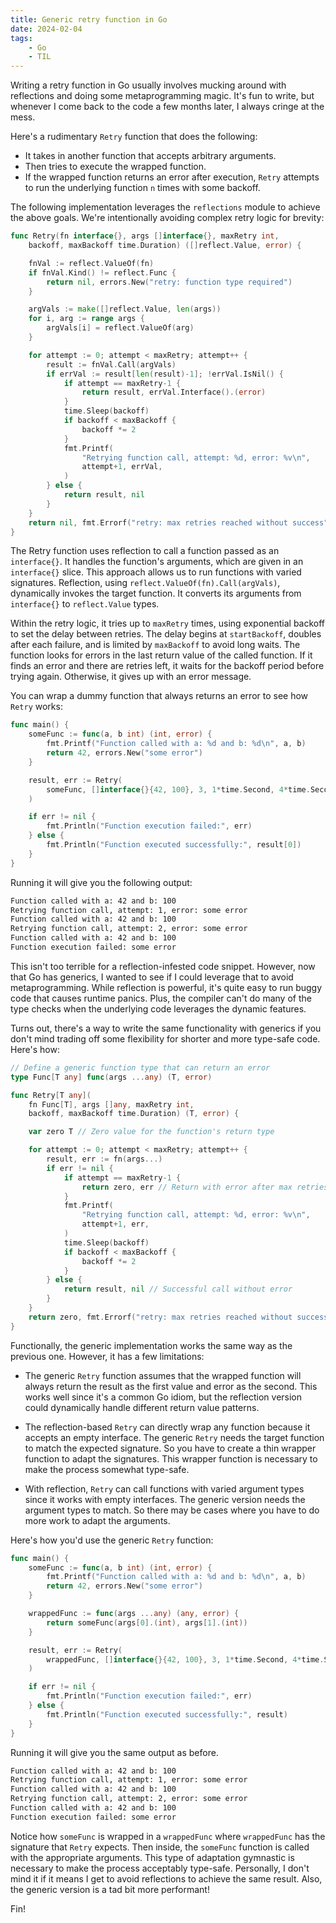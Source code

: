 ```yaml
---
title: Generic retry function in Go
date: 2024-02-04
tags:
    - Go
    - TIL
---
```


Writing a retry function in Go usually involves mucking around with reflections and doing
some metaprogramming magic. It's fun to write, but whenever I come back to the code a few
months later, I always cringe at the mess.

Here's a rudimentary `Retry` function that does the following:

-   It takes in another function that accepts arbitrary arguments.
-   Then tries to execute the wrapped function.
-   If the wrapped function returns an error after execution, `Retry` attempts to run the
    underlying function `n` times with some backoff.

The following implementation leverages the `reflections` module to achieve the above goals.
We're intentionally avoiding complex retry logic for brevity:

```go
func Retry(fn interface{}, args []interface{}, maxRetry int,
    backoff, maxBackoff time.Duration) ([]reflect.Value, error) {

    fnVal := reflect.ValueOf(fn)
    if fnVal.Kind() != reflect.Func {
        return nil, errors.New("retry: function type required")
    }

    argVals := make([]reflect.Value, len(args))
    for i, arg := range args {
        argVals[i] = reflect.ValueOf(arg)
    }

    for attempt := 0; attempt < maxRetry; attempt++ {
        result := fnVal.Call(argVals)
        if errVal := result[len(result)-1]; !errVal.IsNil() {
            if attempt == maxRetry-1 {
                return result, errVal.Interface().(error)
            }
            time.Sleep(backoff)
            if backoff < maxBackoff {
                backoff *= 2
            }
            fmt.Printf(
                "Retrying function call, attempt: %d, error: %v\n",
                attempt+1, errVal,
            )
        } else {
            return result, nil
        }
    }
    return nil, fmt.Errorf("retry: max retries reached without success")
}
```

The Retry function uses reflection to call a function passed as an `interface{}`. It handles
the function's arguments, which are given in an `interface{}` slice. This approach allows us
to run functions with varied signatures. Reflection, using
`reflect.ValueOf(fn).Call(argVals)`, dynamically invokes the target function. It converts
its arguments from `interface{}` to `reflect.Value` types.

Within the retry logic, it tries up to `maxRetry` times, using exponential backoff to set
the delay between retries. The delay begins at `startBackoff`, doubles after each failure,
and is limited by `maxBackoff` to avoid long waits. The function looks for errors in the
last return value of the called function. If it finds an error and there are retries left,
it waits for the backoff period before trying again. Otherwise, it gives up with an error
message.

You can wrap a dummy function that always returns an error to see how `Retry` works:

```go
func main() {
    someFunc := func(a, b int) (int, error) {
        fmt.Printf("Function called with a: %d and b: %d\n", a, b)
        return 42, errors.New("some error")
    }

    result, err := Retry(
        someFunc, []interface{}{42, 100}, 3, 1*time.Second, 4*time.Second,
    )

    if err != nil {
        fmt.Println("Function execution failed:", err)
    } else {
        fmt.Println("Function executed successfully:", result[0])
    }
}
```

Running it will give you the following output:

```txt
Function called with a: 42 and b: 100
Retrying function call, attempt: 1, error: some error
Function called with a: 42 and b: 100
Retrying function call, attempt: 2, error: some error
Function called with a: 42 and b: 100
Function execution failed: some error
```

This isn't too terrible for a reflection-infested code snippet. However, now that Go has
generics, I wanted to see if I could leverage that to avoid metaprogramming. While
reflection is powerful, it's quite easy to run buggy code that causes runtime panics. Plus,
the compiler can't do many of the type checks when the underlying code leverages the dynamic
features.

Turns out, there's a way to write the same functionality with generics if you don't mind
trading off some flexibility for shorter and more type-safe code. Here's how:

```go
// Define a generic function type that can return an error
type Func[T any] func(args ...any) (T, error)

func Retry[T any](
    fn Func[T], args []any, maxRetry int,
    backoff, maxBackoff time.Duration) (T, error) {

    var zero T // Zero value for the function's return type

    for attempt := 0; attempt < maxRetry; attempt++ {
        result, err := fn(args...)
        if err != nil {
            if attempt == maxRetry-1 {
                return zero, err // Return with error after max retries
            }
            fmt.Printf(
                "Retrying function call, attempt: %d, error: %v\n",
                attempt+1, err,
            )
            time.Sleep(backoff)
            if backoff < maxBackoff {
                backoff *= 2
            }
        } else {
            return result, nil // Successful call without error
        }
    }
    return zero, fmt.Errorf("retry: max retries reached without success")
}
```

Functionally, the generic implementation works the same way as the previous one. However, it
has a few limitations:

-   The generic `Retry` function assumes that the wrapped function will always return the
    result as the first value and error as the second. This works well since it's a common
    Go idiom, but the reflection version could dynamically handle different return value
    patterns.

-   The reflection-based `Retry` can directly wrap any function because it accepts an empty
    interface. The generic `Retry` needs the target function to match the expected
    signature. So you have to create a thin wrapper function to adapt the signatures. This
    wrapper function is necessary to make the process somewhat type-safe.

-   With reflection, `Retry` can call functions with varied argument types since it works
    with empty interfaces. The generic version needs the argument types to match. So there
    may be cases where you have to do more work to adapt the arguments.

Here's how you'd use the generic `Retry` function:

```go
func main() {
    someFunc := func(a, b int) (int, error) {
        fmt.Printf("Function called with a: %d and b: %d\n", a, b)
        return 42, errors.New("some error")
    }

    wrappedFunc := func(args ...any) (any, error) {
        return someFunc(args[0].(int), args[1].(int))
    }

    result, err := Retry(
        wrappedFunc, []interface{}{42, 100}, 3, 1*time.Second, 4*time.Second,
    )

    if err != nil {
        fmt.Println("Function execution failed:", err)
    } else {
        fmt.Println("Function executed successfully:", result)
    }
}
```

Running it will give you the same output as before.

```txt
Function called with a: 42 and b: 100
Retrying function call, attempt: 1, error: some error
Function called with a: 42 and b: 100
Retrying function call, attempt: 2, error: some error
Function called with a: 42 and b: 100
Function execution failed: some error
```

Notice how `someFunc` is wrapped in a `wrappedFunc` where `wrappedFunc` has the signature
that `Retry` expects. Then inside, the `someFunc` function is called with the appropriate
arguments. This type of adaptation gymnastic is necessary to make the process acceptably
type-safe. Personally, I don't mind it if it means I get to avoid reflections to achieve the
same result. Also, the generic version is a tad bit more performant!

Fin!
